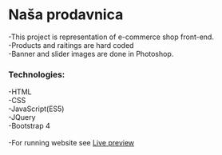 # Naša prodavnica
-This project is representation of e-commerce shop front-end.<br>
-Products and raitings are hard coded<br>
-Banner and slider images are done in Photoshop.<br>

### Technologies:
-HTML<br>
-CSS<br>
-JavaScript(ES5)<br>
-JQuery<br>
-Bootstrap 4<br>
<br>
-For running website see [Live preview](https://nemanja997.github.io/)<br>
